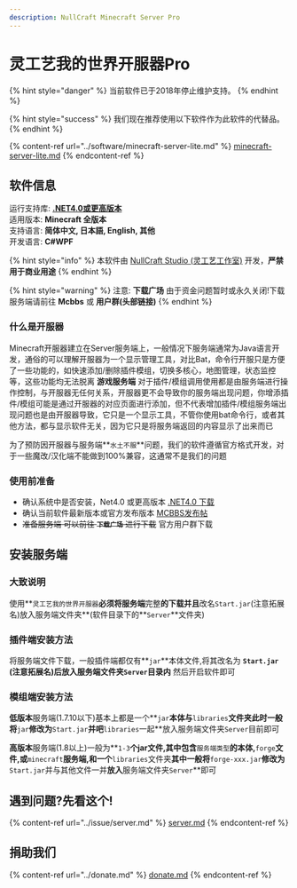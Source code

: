 ```yaml
---
description: NullCraft Minecraft Server Pro
---
```


# 灵工艺我的世界开服器Pro

{% hint style="danger" %}
当前软件已于2018年停止维护支持。
{% endhint %}

{% hint style="success" %}
我们现在推荐使用以下软件作为此软件的代替品。
{% endhint %}

{% content-ref url="../software/minecraft-server-lite.md" %}
[minecraft-server-lite.md](../software/minecraft-server-lite.md)
{% endcontent-ref %}

## 软件信息 <a href="#ruan-jian-xin-xi" id="ruan-jian-xin-xi"></a>

运行支持库: [**.NET4.0或更高版本**](https://www.microsoft.com/zh-cn/download/details.aspx?id=17718)\
适用版本: **Minecraft 全版本**\
支持语言: **简体中文, 日本語, English, 其他**\
开发语言: **C#WPF**

{% hint style="info" %}
本软件由 [NullCraft Studio (灵工艺工作室)](https://nullcraft.org) 开发，**严禁用于商业用途**
{% endhint %}

{% hint style="warning" %}
&#x20;注意: **下载广场** 由于资金问题暂时或永久关闭!下载服务端请前往 **Mcbbs** 或 **用户群(头部链接)**
{% endhint %}

### 什么是开服器

Minecraft开服器建立在Server服务端上，一般情况下服务端通常为Java语言开发，通俗的可以理解开服器为一个显示管理工具，对比Bat，命令行开服只是方便了一些功能的，如快速添加/删除插件模组，切换多核心，地图管理，状态监控等，这些功能均无法脱离 **游戏服务端** 对于插件/模组调用使用都是由服务端进行操作控制，与开服器无任何关系，开服器更不会导致你的服务端出现问题，你增添插件/模组可能是通过开服器的对应页面进行添加，但不代表增加插件/模组服务端出现问题也是由开服器导致，它只是一个显示工具，不管你使用bat命令行，或者其他方法，都与显示软件无关，因为它只是将服务端返回的内容显示了出来而已

为了预防因开服器与服务端**`水土不服`**问题，我们的软件遵循官方格式开发，对于一些魔改/汉化端不能做到100%兼容，这通常不是我们的问题

### 使用前准备

* &#x20;确认系统中是否安装，Net4.0 或更高版本 [.NET4.0 下载](https://www.microsoft.com/zh-cn/download/details.aspx?id=17718)
* &#x20;确认当前软件最新版本或官方发布版本 [MCBBS发布帖](http://www.mcbbs.net/thread-529520-1-1.html)
* &#x20;~~准备服务端 可以前往 **`下载广场`** 进行下载~~ 官方用户群下载

## 安装服务端

### 大致说明

使用**`灵工艺我的世界开服器`**必须将服务端**完整**的下载并且**改名`Start.jar`(注意拓展名)放入服务端文件夹**(软件目录下的**`Server`**文件夹)

### 插件端安装方法

将服务端文件下载，一般插件端都仅有**`jar`**本体文件,将其改名为 **`Start.jar`** **(注意拓展名)**后放入**服务端文件夹`Server`目录内** 然后开启软件即可

### 模组端安装方法

**低版本**服务端(1.7.10以下)基本上都是一个**`jar`**本体与**`libraries`**文件夹此时一般将**`jar`**修改为**`Start.jar`**并吧**`libraries`一起**放入服务端文件夹`Server`目前即可

**高版本**服务端(1.8以上)一般为**`1-3`**个jar文件,其中包含**`服务端类型`**的本体,**`forge`**文件,或**`minecraft`**服务端,和一个**`libraries`文件夹**其中一般将**`forge-xxx.jar`**修改为**`Start.jar`并与其他文件一并**放入**服务端文件夹`Server`**即可

## 遇到问题?先看这个!

{% content-ref url="../issue/server.md" %}
[server.md](../issue/server.md)
{% endcontent-ref %}

## 捐助我们

{% content-ref url="../donate.md" %}
[donate.md](../donate.md)
{% endcontent-ref %}
